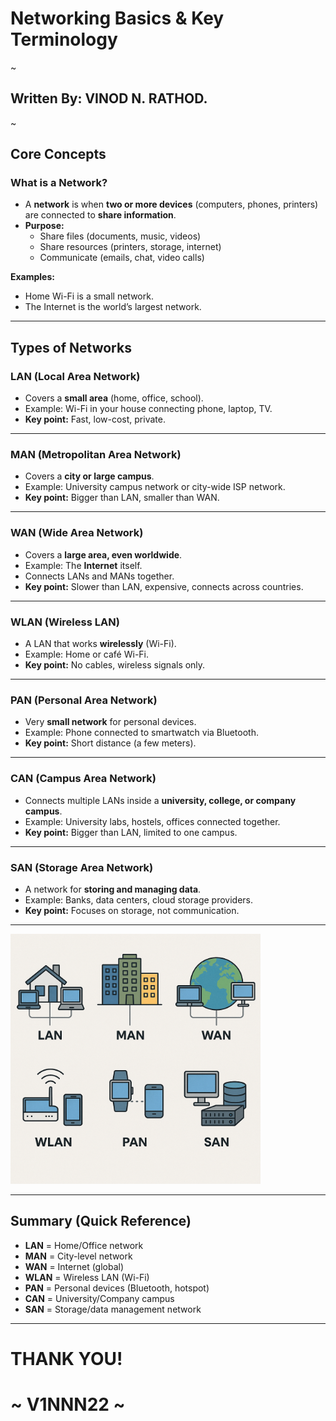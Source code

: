 # Networking Basics & Key Terminology
~
## Written By: VINOD N. RATHOD. 
~


## Core Concepts

### What is a Network?
- A **network** is when **two or more devices** (computers, phones, printers) are connected to **share information**.  
- **Purpose:**
  - Share files (documents, music, videos)  
  - Share resources (printers, storage, internet)  
  - Communicate (emails, chat, video calls)  

**Examples:**
- Home Wi-Fi is a small network.  
- The Internet is the world’s largest network.  

---

## Types of Networks

### LAN (Local Area Network)
- Covers a **small area** (home, office, school).  
- Example: Wi-Fi in your house connecting phone, laptop, TV.  
- **Key point:** Fast, low-cost, private.  

---

### MAN (Metropolitan Area Network)
- Covers a **city or large campus**.  
- Example: University campus network or city-wide ISP network.  
- **Key point:** Bigger than LAN, smaller than WAN.  

---

### WAN (Wide Area Network)
- Covers a **large area, even worldwide**.  
- Example: The **Internet** itself.  
- Connects LANs and MANs together.  
- **Key point:** Slower than LAN, expensive, connects across countries.  

---

### WLAN (Wireless LAN)
- A LAN that works **wirelessly** (Wi-Fi).  
- Example: Home or café Wi-Fi.  
- **Key point:** No cables, wireless signals only.  

---

### PAN (Personal Area Network)
- Very **small network** for personal devices.  
- Example: Phone connected to smartwatch via Bluetooth.  
- **Key point:** Short distance (a few meters).  

---

### CAN (Campus Area Network)
- Connects multiple LANs inside a **university, college, or company campus**.  
- Example: University labs, hostels, offices connected together.  
- **Key point:** Bigger than LAN, limited to one campus.  

---

### SAN (Storage Area Network)
- A network for **storing and managing data**.  
- Example: Banks, data centers, cloud storage providers.  
- **Key point:** Focuses on storage, not communication.  

---

<img src="Assets/networks.png" alt="Daigram" width="400"/>

---
## Summary (Quick Reference)

- **LAN** = Home/Office network  
- **MAN** = City-level network  
- **WAN** = Internet (global)  
- **WLAN** = Wireless LAN (Wi-Fi)  
- **PAN** = Personal devices (Bluetooth, hotspot)  
- **CAN** = University/Company campus  
- **SAN** = Storage/data management network  
---
# THANK YOU!
#  ~ **V1NNN22** ~